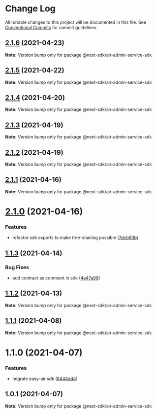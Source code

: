 # Change Log

All notable changes to this project will be documented in this file.
See [Conventional Commits](https://conventionalcommits.org) for commit guidelines.

## [2.1.6](https://github.com/easyops-cn/next-providers/compare/@next-sdk/air-admin-service-sdk@2.1.5...@next-sdk/air-admin-service-sdk@2.1.6) (2021-04-23)

**Note:** Version bump only for package @next-sdk/air-admin-service-sdk

## [2.1.5](https://github.com/easyops-cn/next-providers/compare/@next-sdk/air-admin-service-sdk@2.1.4...@next-sdk/air-admin-service-sdk@2.1.5) (2021-04-22)

**Note:** Version bump only for package @next-sdk/air-admin-service-sdk

## [2.1.4](https://github.com/easyops-cn/next-providers/compare/@next-sdk/air-admin-service-sdk@2.1.3...@next-sdk/air-admin-service-sdk@2.1.4) (2021-04-20)

**Note:** Version bump only for package @next-sdk/air-admin-service-sdk

## [2.1.3](https://github.com/easyops-cn/next-providers/compare/@next-sdk/air-admin-service-sdk@2.1.2...@next-sdk/air-admin-service-sdk@2.1.3) (2021-04-19)

**Note:** Version bump only for package @next-sdk/air-admin-service-sdk

## [2.1.2](https://github.com/easyops-cn/next-providers/compare/@next-sdk/air-admin-service-sdk@2.1.1...@next-sdk/air-admin-service-sdk@2.1.2) (2021-04-19)

**Note:** Version bump only for package @next-sdk/air-admin-service-sdk

## [2.1.1](https://github.com/easyops-cn/next-providers/compare/@next-sdk/air-admin-service-sdk@2.1.0...@next-sdk/air-admin-service-sdk@2.1.1) (2021-04-16)

**Note:** Version bump only for package @next-sdk/air-admin-service-sdk

# [2.1.0](https://github.com/easyops-cn/next-providers/compare/@next-sdk/air-admin-service-sdk@1.1.3...@next-sdk/air-admin-service-sdk@2.1.0) (2021-04-16)

### Features

- refactor sdk exports to make tree-shaking possible ([7dcb63b](https://github.com/easyops-cn/next-providers/commit/7dcb63bad6a7e6357c1c14ce9cf3ff9152c0c632))

## [1.1.3](https://github.com/easyops-cn/next-providers/compare/@next-sdk/air-admin-service-sdk@1.1.2...@next-sdk/air-admin-service-sdk@1.1.3) (2021-04-14)

### Bug Fixes

- add contract as comment in sdk ([4a47a99](https://github.com/easyops-cn/next-providers/commit/4a47a99b3ed7f3a366ba64121b71d9f27d07148d))

## [1.1.2](https://github.com/easyops-cn/next-providers/compare/@next-sdk/air-admin-service-sdk@1.1.1...@next-sdk/air-admin-service-sdk@1.1.2) (2021-04-13)

**Note:** Version bump only for package @next-sdk/air-admin-service-sdk

## [1.1.1](https://github.com/easyops-cn/next-providers/compare/@next-sdk/air-admin-service-sdk@1.1.0...@next-sdk/air-admin-service-sdk@1.1.1) (2021-04-08)

**Note:** Version bump only for package @next-sdk/air-admin-service-sdk

# 1.1.0 (2021-04-07)

### Features

- migrate easy-air sdk ([8444dd4](https://github.com/easyops-cn/next-providers/commit/8444dd49781a24e06d34d1b2581299030978e1c9))

## 1.0.1 (2021-04-07)

**Note:** Version bump only for package @next-sdk/air-admin-service-sdk
